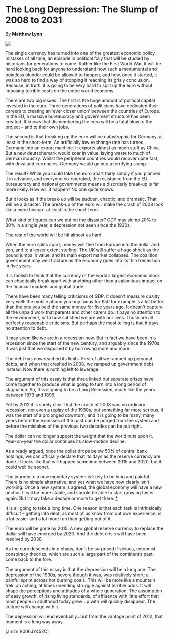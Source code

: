 The Long Depression: The Slump of 2008 to 2031
==============================================

By **Matthew Lynn**

![](/bookimg/thelongdepression.jpg)

The single currency has turned into one of the greatest economic policy mistakes
of all time, an episode in political folly that will be studied by historians
for generations to come. Rather like the First World War, it will be hard
looking back for anyone to understand how such a monumental and pointless
blunder could be allowed to happen, and how, once it started, it was so hard to
find a way of stopping it reaching its grisly conclusion. Because, in truth, it
is going to be very hard to split up the euro without imposing terrible costs on
the entire world economy.

There are two big issues. The first is the huge amount of political capital
invested in the euro. Three generations of politicians have dedicated their
careers to creating an ‘ever closer union’ between the countries of Europe. In
the EU, a massive bureaucracy and government structure has been created. It
knows that dismembering the euro will be a fatal blow to the project – and to
their own jobs.

The second is that breaking up the euro will be catastrophic for Germany, at
least in the short-term. An artificially low exchange rate has turned Germany
into an export machine. It exports almost as much stuff as China. But a new
deutschemark would soar in value, laying waste to much of German industry.
Whilst the peripheral countries would recover quite fast, with devalued
currencies, Germany would go into a terrifying slump.

The result? While you could take the euro apart fairly simply if you planned it
in advance, and everyone co-operated, the resistance from the EU bureaucracy and
national governments means a disorderly break-up is far more likely. How will it
happen? No one quite knows.

But it looks as if the break-up will be sudden, chaotic, and dramatic. That will
be a disaster. The break-up of the euro will make the crash of 2008 look like a
mere hiccup- at least in the short-term.

What kind of figures can we put on the disaster? GDP may slump 20% to 30% in a
single year, a depression not seen since the 1930s.

The rest of the world will be hit almost as hard.

When the euro splits apart, money will flee from Europe into the dollar and yen,
and to a lesser extent sterling. The UK will suffer a huge shock as the pound
jumps in value, and its main export market collapses. The coalition government
may well fracture as the economy goes into its third recession in five years.

It is foolish to think that the currency of the world’s largest economic block
can chaotically break apart with anything other than a calamitous impact on the
financial markets and global trade.

There have been many telling criticisms of GDP. It doesn't measure quality very
well: the mobile phone you buy today for £50 for example is a lot better than
the one you paid the same money for five years ago. It doesn't capture all the
unpaid work that parents and other carers do. It pays no attention to the
environment, or to how satisfied we are with our lives. Those are all perfectly
reasonable criticisms. But perhaps the most telling is that it pays no attention
to debt.

It may seem like we are in a recession now. But in fact we have been in a
recession since the start of the new century, and arguably since the 1970s. It
was just that we disguised it by borrowing more and more.

The debt has now reached its limits. First of all we ramped up personal debts,
and when that crashed in 2008, we ramped up government debt instead. Now there
is nothing left to leverage.

The argument of this essay is that three linked but separate crises have come
together to produce what is going to turn into a long period of stagnation. So,
this is going to be a Long Recession, much like the years between 1873 and 1896.

Yet by 2012 it is surely clear that the crash of 2008 was no ordinary recession,
nor even a replay of the 1930s, but something far more serious. It was the start
of a prolonged downturn, and it is going to be many, many years before the
excesses of the past can be purged from the system and before the mistakes of
the previous two decades can be put right.

The dollar can no longer support the weight that the world puts upon it.
Year-on-year the dollar continues its slow-motion decline.

As already argued, once the dollar drops below 50% of central bank holdings, we
can officially declare that its days as the reserve currency are done. It looks
like that will happen sometime between 2015 and 2020, but it could well be
sooner.

The journey to a new monetary system is likely to be long and painful. There is
no simple alternative, and yet what we have now clearly isn't working. Once a
new system is agreed, the global economy will have a new anchor. It will be more
stable, and should be able to start growing faster again. But it may take a
decade or more to get there. [\*](#ASIN:B006JY45ZC;LOC:922)

It is all going to take a long time. One reason is that each task is
intrinsically difficult – getting into debt, as most of us know from out own
experience, is a lot easier and a lot more fun than getting out of it.

The euro will be gone by 2015. A new global reserve currency to replace the
dollar will have emerged by 2020. And the debt crisis will have been resolved by
2030.

As the euro descends into chaos, don't be surprised if vicious, extremist
conspiracy theories, which are such a large part of the continent’s past, come
back to the fore.

The argument of this essay is that the depression will be a long one. The
depression of the 1930s, severe though it was, was relatively short: a painful
sprint across hot burning coals. This will be more like a mountain trek: an
aching, at times unending struggle against terrible odds. It will shape the
perceptions and attitudes of a whole generation. The assumption of easy growth,
of rising living standards, of affluence with little effort that most people in
adulthood today grew up with will quickly disappear. The culture will change
with it.

The depression will end eventually…but from the vantage point of 2012, that
moment is a long way away.

[amzn:B006JY45ZC]

